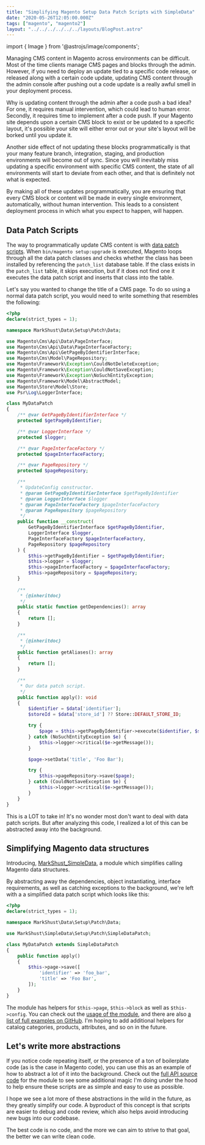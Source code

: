 ```yaml
---
title: "Simplifying Magento Setup Data Patch Scripts with SimpleData"
date: "2020-05-26T12:05:00.000Z"
tags: ["magento", "magento2"]
layout: "../../../../../../layouts/BlogPost.astro"
---
```


import { Image } from '@astrojs/image/components';

Managing CMS content in Magento across environments can be difficult. Most of the time clients manage CMS pages and blocks through the admin. However, if you need to deploy an update tied to a specific code release, or released along with a certain code update, updating CMS content through the admin console after pushing out a code update is a really awful smell in your deployment process.

Why is updating content through the admin after a code push a bad idea? For one, it requires manual intervention, which could lead to human error. Secondly, it requires time to implement after a code push. If your Magento site depends upon a certain CMS block to exist or be updated to a specific layout, it's possible your site will either error out or your site's layout will be borked until you update it.

Another side effect of not updating these blocks programmatically is that your many feature branch, integration, staging, and production environments will become out of sync. Since you will inevitably miss updating a specific environment with specific CMS content, the state of all environments will start to deviate from each other, and that is definitely not what is expected.

By making all of these updates programmatically, you are ensuring that every CMS block or content will be made in every single environment, automatically, without human intervention. This leads to a consistent deployment process in which what you expect to happen, will happen.

## Data Patch Scripts

The way to programmatically update CMS content is with [data patch scripts](https://devdocs.magento.com/guides/v2.3/extension-dev-guide/declarative-schema/data-patches.html). When `bin/magento setup:upgrade` is executed, Magento loops through all the data patch classes and checks whether the class has been installed by referencing the `patch_list` database table. If the class exists in the `patch_list` table, it skips execution, but if it does not find one it executes the data patch script and inserts that class into the table.

Let's say you wanted to change the title of a CMS page. To do so using a normal data patch script, you would need to write something that resembles the following:

```php
<?php
declare(strict_types = 1);

namespace MarkShust\Data\Setup\Patch\Data;

use Magento\Cms\Api\Data\PageInterface;
use Magento\Cms\Api\Data\PageInterfaceFactory;
use Magento\Cms\Api\GetPageByIdentifierInterface;
use Magento\Cms\Model\PageRepository;
use Magento\Framework\Exception\CouldNotDeleteException;
use Magento\Framework\Exception\CouldNotSaveException;
use Magento\Framework\Exception\NoSuchEntityException;
use Magento\Framework\Model\AbstractModel;
use Magento\Store\Model\Store;
use Psr\Log\LoggerInterface;

class MyDataPatch
{
    /** @var GetPageByIdentifierInterface */
    protected $getPageByIdentifier;

    /** @var LoggerInterface */
    protected $logger;

    /** @var PageInterfaceFactory */
    protected $pageInterfaceFactory;

    /** @var PageRepository */
    protected $pageRepository;

    /**
     * UpdateConfig constructor.
     * @param GetPageByIdentifierInterface $getPageByIdentifier
     * @param LoggerInterface $logger
     * @param PageInterfaceFactory $pageInterfaceFactory
     * @param PageRepository $pageRepository
     */
    public function __construct(
        GetPageByIdentifierInterface $getPageByIdentifier,
        LoggerInterface $logger,
        PageInterfaceFactory $pageInterfaceFactory,
        PageRepository $pageRepository
    ) {
        $this->getPageByIdentifier = $getPageByIdentifier;
        $this->logger = $logger;
        $this->pageInterfaceFactory = $pageInterfaceFactory;
        $this->pageRepository = $pageRepository;
    }
  
    /**
     * {@inheritdoc}
     */
    public static function getDependencies(): array
    {
        return [];
    }

    /**
     * {@inheritdoc}
     */
    public function getAliases(): array
    {
        return [];
    }

    /**
     * Our data patch script.
     */
    public function apply(): void
    {
        $identifier = $data['identifier'];
        $storeId = $data['store_id'] ?? Store::DEFAULT_STORE_ID;

        try {
            $page = $this->getPageByIdentifier->execute($identifier, $storeId);
        } catch (NoSuchEntityException $e) {
            $this->logger->critical($e->getMessage());
        }

        $page->setData('title', 'Foo Bar');

        try {
            $this->pageRepository->save($page);
        } catch (CouldNotSaveException $e) {
            $this->logger->critical($e->getMessage());
        }
    }
}
```

This is a LOT to take in! It's no wonder most don't want to deal with data patch scripts. But after analyzing this code, I realized a lot of this can be abstracted away into the background.

## Simplifying Magento data structures

Introducing, [MarkShust_SimpleData](https://github.com/markshust/magento2-module-simpledata), a module which simplifies calling Magento data structures.

By abstracting away the dependencies, object instantiating, interface requirements, as well as catching exceptions to the background, we're left with a a simplified data patch script which looks like this:

```php
<?php
declare(strict_types = 1);

namespace MarkShust\Data\Setup\Patch\Data;

use MarkShust\SimpleData\Setup\Patch\SimpleDataPatch;

class MyDataPatch extends SimpleDataPatch
{
    public function apply()
    {
        $this->page->save([
            'identifier' => 'foo_bar',
            'title' => 'Foo Bar',
        ]);
    }
}
```

The module has helpers for `$this->page`, `$this->block` as well as `$this->config`. You can check out the [usage of the module](https://github.com/markshust/magento2-module-simpledata#usage), and there are also [a list of full examples on GitHub](https://github.com/markshust/magento2-module-simpledata#examples-using-simpledatapatch). I'm hoping to add additional helpers for catalog categories, products, attributes, and so on in the future.

## Let's write more abstractions

If you notice code repeating itself, or the presence of a ton of boilerplate code (as is the case in Magento code), you can use this as an example of how to abstract a lot of it into the background. Check out the [full API source code](https://github.com/markshust/magento2-module-simpledata/tree/master/Api) for the module to see some additional magic I'm doing under the hood to help ensure these scripts are as simple and easy to use as possible.

I hope we see a lot more of these abstractions in the wild in the future, as they greatly simplify our code. A byproduct of this concept is that scripts are easier to debug and code review, which also helps avoid introducing new bugs into our codebase.

The best code is no code, and the more we can aim to strive to that goal, the better we can write clean code.

